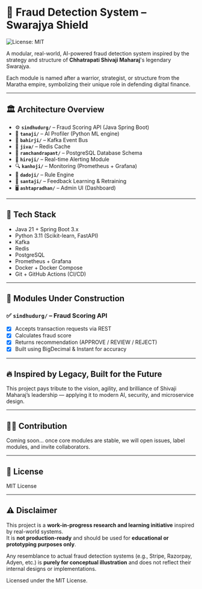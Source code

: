 # 🔐 Fraud Detection System – Swarajya Shield

![License: MIT](https://img.shields.io/badge/License-MIT-yellow.svg)

A modular, real-world, AI-powered fraud detection system inspired by the strategy and structure of **Chhatrapati Shivaji Maharaj**'s legendary Swarajya.

Each module is named after a warrior, strategist, or structure from the Maratha empire, symbolizing their unique role in defending digital finance.

---

## 🏛️ Architecture Overview

- ⚙️ **`sindhudurg/`** – Fraud Scoring API (Java Spring Boot)
- 🧠 **`tanaji/`** – AI Profiler (Python ML engine)
- 📡 **`bahirji/`** – Kafka Event Bus
- 🚀 **`jiva/`** – Redis Cache
- 💾 **`ramchandrapant/`** – PostgreSQL Database Schema
- 📢 **`hiroji/`** – Real-time Alerting Module
- 🔍 **`kanhoji/`** – Monitoring (Prometheus + Grafana)
- 📜 **`dadoji/`** – Rule Engine
- 🧾 **`santaji/`** – Feedback Learning & Retraining
- 🖥️ **`ashtapradhan/`** – Admin UI (Dashboard)

---

## 🧱 Tech Stack

- Java 21 + Spring Boot 3.x
- Python 3.11 (Scikit-learn, FastAPI)
- Kafka
- Redis
- PostgreSQL
- Prometheus + Grafana
- Docker + Docker Compose
- Git + GitHub Actions (CI/CD)

---

## 🧪 Modules Under Construction

### ✅ `sindhudurg/` – Fraud Scoring API
- [x] Accepts transaction requests via REST
- [x] Calculates fraud score
- [x] Returns recommendation (APPROVE / REVIEW / REJECT)
- [x] Built using BigDecimal & Instant for accuracy

---

## 🔥 Inspired by Legacy, Built for the Future

This project pays tribute to the vision, agility, and brilliance of Shivaji Maharaj’s leadership — applying it to modern AI, security, and microservice design.

---

## 👨‍💻 Contribution

Coming soon... once core modules are stable, we will open issues, label modules, and invite collaborators.

---

## 📜 License

MIT License


---

## ⚠️ Disclaimer

This project is a **work-in-progress research and learning initiative** inspired by real-world systems.  
It is **not production-ready** and should be used for **educational or prototyping purposes only**.

Any resemblance to actual fraud detection systems (e.g., Stripe, Razorpay, Adyen, etc.) is **purely for conceptual illustration** and does not reflect their internal designs or implementations.

Licensed under the MIT License.

